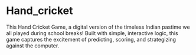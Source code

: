# Hand_cricket
This Hand Cricket Game, a digital version of the timeless Indian pastime we all played during school breaks! Built with simple, interactive logic, this game captures the excitement of predicting, scoring, and strategizing against the computer.
